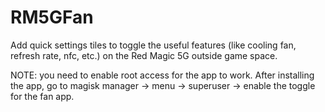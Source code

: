 # RM5GFan
 Add quick settings tiles to toggle the useful features (like cooling fan, refresh rate, nfc, etc.) on the Red Magic 5G outside game space.
 
NOTE: you need to enable root access for the app to work. After installing the app, go to magisk manager -> menu -> superuser -> enable the toggle for the fan app.
